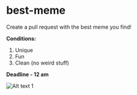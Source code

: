 # best-meme  
Create a pull request with the best meme you find!

**Conditions:**  
1) Unique  
2) Fun  
3) Clean (no weird stuff)

**Deadline - 12 am**

![Alt text]([https://blog.codeitbro.com/wp-content/uploads/2025/08/git-remote-add-origin-meme.png](https://drive.google.com/file/d/1QlFVeGP58H6wTMO2fjwT1R6m-6uphfY1/view?usp=sharing))
1
